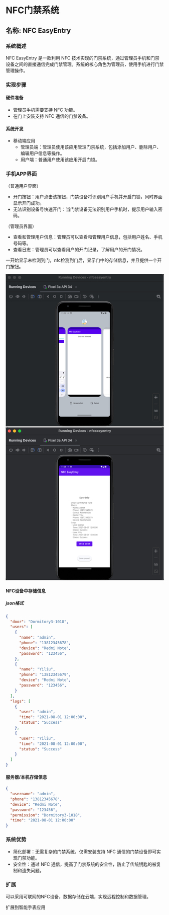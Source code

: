 # NFC门禁系统

## 名称: NFC EasyEntry

### 系统概述

NFC EasyEntry 是一款利用 NFC 技术实现的门禁系统，通过管理员手机和门禁设备之间的直接通信完成门禁管理。系统的核心角色为管理员，使用手机进行门禁管理操作。

### 实现步骤

#### 硬件准备

- 管理员手机需要支持 NFC 功能。
- 在门上安装支持 NFC 通信的门禁设备。

#### 系统开发

- 移动端应用
  - 管理员端：管理员使用该应用管理门禁系统，包括添加用户、删除用户、编辑用户信息等操作。
  - 用户端：普通用户使用该应用开启门锁。

### 手机APP界面

（普通用户界面）

- 开门按钮：用户点击该按钮，门禁设备将识别用户手机并开启门锁，同时界面显示开门成功。
- 无法识别设备号快速开门：当门禁设备无法识别用户手机时，提示用户输入密码。

（管理员界面）

- 查看和管理用户信息：管理员可以查看和管理用户信息，包括用户姓名、手机号码等。
- 查看日志：管理员可以查看用户的开门记录，了解用户的开门情况。

一开始显示未检测到门，nfc检测到门后，显示门中的存储信息，并且提供一个开门按钮。

![1715915219273](image/readme/1715915219273.png)
![1715915321122](image/readme/1715915321122.png)


#### NFC设备中存储信息

##### json格式

```json
{
  "door": "Dormitory3-1018",
  "users": [
    {
      "name": "admin",
      "phone": "13812345678",
      "device": "Redmi Note",
      "password": "123456",
    },
    {
      "name": "Yiliu",
      "phone": "13812345679",
      "device": "Redmi Note",
      "password": "123456",
    }
  ],
  "logs": [
    {
      "user": "admin",
      "time": "2021-08-01 12:00:00",
      "status": "Success"
    },
    {
      "user": "Yiliu",
      "time": "2021-08-01 12:00:00",
      "status": "Success"
    }
  ]
}
```

#### 服务器/本机存储信息

```json
{
  "username": "admin",
  "phone": "13812345678",
  "device": "Redmi Note",
  "password": "123456",
  "permission": "Dormitory3-1018",
  "time": "2021-08-01 12:00:00"
}
```

### 系统优势

- 简化部署：无需复杂的门禁系统，仅需安装支持 NFC 通信的门禁设备即可实现门禁功能。
- 安全性：通过 NFC 通信，提高了门禁系统的安全性，防止了传统钥匙的被复制和遗失问题。

### 扩展

可以采用可联网的NFC设备，数据存储在云端，实现远程控制和数据管理。

扩展到智能手表应用
